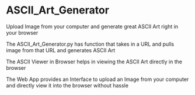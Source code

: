 # ASCII_Art_Generator
Upload Image from your computer and generate great ASCII Art right in your browser

The ASCII_Art_Generator.py has function that takes in a URL and pulls image from that URL and generates ASCII Art

The ASCII Viewer in Browser helps in viewing the ASCII Art directly in the browser

The Web App provides an Interface to upload an Image from your computer and directly view it into the browser without hassle
